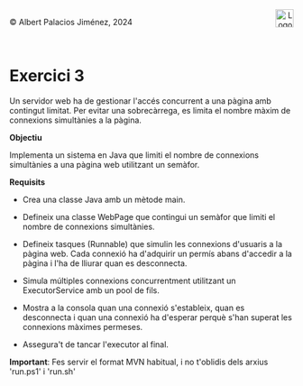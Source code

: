 <div style="display: flex; width: 100%;">
    <div style="flex: 1; padding: 0px;">
        <p>© Albert Palacios Jiménez, 2024</p>
    </div>
    <div style="flex: 1; padding: 0px; text-align: right;">
        <img src="./assets/ieti.png" height="32" alt="Logo de IETI" style="max-height: 32px;">
    </div>
</div>
<br/>

# Exercici 3

Un servidor web ha de gestionar l'accés concurrent a una pàgina amb contingut limitat. Per evitar una sobrecàrrega, es limita el nombre màxim de connexions simultànies a la pàgina.

**Objectiu**

Implementa un sistema en Java que limiti el nombre de connexions simultànies a una pàgina web utilitzant un semàfor.

**Requisits**

- Crea una classe Java amb un mètode main.

- Defineix una classe WebPage que contingui un semàfor que limiti el nombre de connexions simultànies.

- Defineix tasques (Runnable) que simulin les connexions d'usuaris a la pàgina web. Cada connexió ha d'adquirir un permís abans d'accedir a la pàgina i l'ha de lliurar quan es desconnecta.

- Simula múltiples connexions concurrentment utilitzant un ExecutorService amb un pool de fils.

- Mostra a la consola quan una connexió s'estableix, quan es desconnecta i quan una connexió ha d'esperar perquè s'han superat les connexions màximes permeses.

- Assegura't de tancar l'executor al final.

**Important**: Fes servir el format MVN habitual, i no t'oblidis dels arxius 'run.ps1' i 'run.sh'